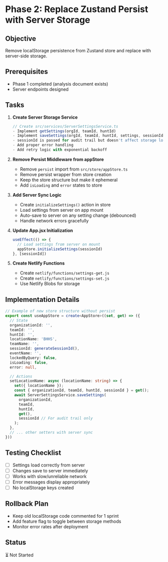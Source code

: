 # Phase 2: Replace Zustand Persist with Server Storage

## Objective
Remove localStorage persistence from Zustand store and replace with server-side storage.

## Prerequisites
- Phase 1 completed (analysis document exists)
- Server endpoints designed

## Tasks

1. **Create Server Storage Service**
   ```typescript
   // Create src/services/ServerSettingsService.ts
   - Implement getSettings(orgId, teamId, huntId)
   - Implement saveSettings(orgId, teamId, huntId, settings, sessionId)
   - sessionId is passed for audit trail but doesn't affect storage location
   - Add proper error handling
   - Add retry logic with exponential backoff
   ```

2. **Remove Persist Middleware from appStore**
   - Remove `persist` import from `src/store/appStore.ts`
   - Remove persist wrapper from store creation
   - Keep the store structure but make it ephemeral
   - Add `isLoading` and `error` states to store

3. **Add Server Sync Logic**
   - Create `initializeSettings()` action in store
   - Load settings from server on app mount
   - Auto-save to server on any setting change (debounced)
   - Handle network errors gracefully

4. **Update App.jsx Initialization**
   ```javascript
   useEffect(() => {
     // Load settings from server on mount
     appStore.initializeSettings(sessionId)
   }, [sessionId])
   ```

5. **Create Netlify Functions**
   - Create `netlify/functions/settings-get.js`
   - Create `netlify/functions/settings-set.js`
   - Use Netlify Blobs for storage

## Implementation Details
```typescript
// Example of new store structure without persist
export const useAppStore = create<AppStore>((set, get) => ({
  // State
  organizationId: '',
  teamId: '',
  huntId: '',
  locationName: 'BHHS',
  teamName: '',
  sessionId: generateSessionId(),
  eventName: '',
  lockedByQuery: false,
  isLoading: false,
  error: null,

  // Actions
  setLocationName: async (locationName: string) => {
    set({ locationName });
    const { organizationId, teamId, huntId, sessionId } = get();
    await ServerSettingsService.saveSettings(
      organizationId,
      teamId,
      huntId,
      get(),
      sessionId // For audit trail only
    );
  },
  // ... other setters with server sync
}))
```

## Testing Checklist
- [ ] Settings load correctly from server
- [ ] Changes save to server immediately
- [ ] Works with slow/unreliable network
- [ ] Error messages display appropriately
- [ ] No localStorage keys created

## Rollback Plan
- Keep old localStorage code commented for 1 sprint
- Add feature flag to toggle between storage methods
- Monitor error rates after deployment

## Status
⏳ Not Started